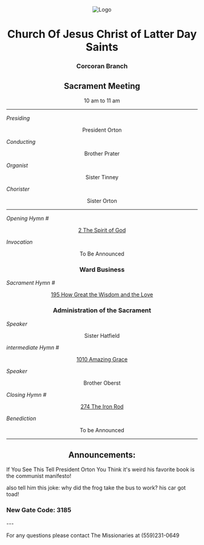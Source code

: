 <div align="center">
  <img src="https://www.churchofjesuschrist.org/imgs/89f0364ae5f611ed983eeeeeac1e4062f04eda24/full/%21640%2C/0/default" alt="Logo">
</div>

<div align="center">
  <h1>Church Of Jesus Christ of Latter Day Saints</h1>  
  <h3>Corcoran Branch</h3>  
  <h2>Sacrament Meeting</h2>  
  10 am to 11 am
</div>

---

*Presiding*  
<div align="center">President Orton</div>

*Conducting*  
<div align="center">Brother Prater</div>

*Organist*  
<div align="center">Sister Tinney</div>

*Chorister*  
<div align="center">Sister Orton</div>

---

*Opening Hymn #*  
<div align="center">
  <a href="https://www.churchofjesuschrist.org/study/manual/hymns/the-spirit-of-god?lang=eng">2 The Spirit of God</a>
</div>

*Invocation*  
<div align="center">To Be Announced</div>

<div align="center">
  <h3>Ward Business</h3>
</div>

*Sacrament Hymn #*  
<div align="center">
  <a href="https://www.churchofjesuschrist.org/study/manual/hymns/how-great-the-wisdom-and-the-love?lang=eng">195 How Great the Wisdom and the Love</a>
</div>

<div align="center">
  <h3>Administration of the Sacrament</h3>
</div>



*Speaker*
<div align="center"> Sister Hatfield
</div>

<!---
--->

*intermediate Hymn #*  

<div align="center">
  <a href="https://www.churchofjesuschrist.org/study/music/hymns-for-home-and-church/amazing-grace?lang=eng">1010 Amazing Grace</a>
</div>


*Speaker*  

<div align="center"> Brother Oberst
</div>

*Closing Hymn #*  

<div align="center">
  <a href="https://www.churchofjesuschrist.org/study/manual/hymns/the-iron-rod?lang=eng">274 The Iron Rod</a>
</div>


*Benediction*  
<div align="center">To be Announced</div>

---

<div align="center">
  <h2>Announcements:</h2>
</div>

If You See This Tell President Orton You Think it's weird his favorite book is the communist manifesto!

also tell him this joke:
why did the frog take the bus to work?
his car got toad!

<h3>New Gate Code: 3185</h3>
---

For any questions please contact The Missionaries at (559)231-0649
